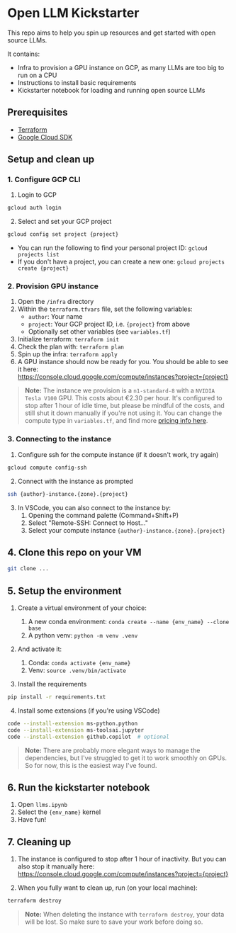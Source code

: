 # Open LLM Kickstarter

This repo aims to help you spin up resources and get started with open source LLMs.

It contains:

- Infra to provision a GPU instance on GCP, as many LLMs are too big to run on a CPU
- Instructions to install basic requirements
- Kickstarter notebook for loading and running open source LLMs

## Prerequisites

- [Terraform](https://www.terraform.io/downloads.html)
- [Google Cloud SDK](https://cloud.google.com/sdk/docs/install)

## Setup and clean up

### 1. Configure GCP CLI

1. Login to GCP

```bash
gcloud auth login
```

2. Select and set your GCP project

```bash
gcloud config set project {project}
```

- You can run the following to find your personal project ID: `gcloud projects list`
- If you don't have a project, you can create a new one: `gcloud projects create {project}`

### 2. Provision GPU instance

1. Open the `/infra` directory
2. Within the `terraform.tfvars` file, set the following variables:
   - `author`: Your name
   - `project`: Your GCP project ID, i.e. `{project}` from above
   - Optionally set other variables (see `variables.tf`)
3. Initialize terraform: `terraform init`
4. Check the plan with: `terraform plan`
5. Spin up the infra: `terraform apply`
6. A GPU instance should now be ready for you. You should be able to see it here: <br>https://console.cloud.google.com/compute/instances?project={project}

> **Note:** The instance we provision is a `n1-standard-8` with a `NVIDIA Tesla V100` GPU. This costs about €2.30 per hour. It's configured to stop after 1 hour of idle time, but please be mindful of the costs, and still shut it down manually if you're not using it. You can change the compute type in `variables.tf`, and find more [pricing info here](https://cloud.google.com/compute/vm-instance-pricing).

### 3. Connecting to the instance

1. Configure ssh for the compute instance (if it doesn't work, try again)

```bash
gcloud compute config-ssh
```

2. Connect with the instance as prompted

```bash
ssh {author}-instance.{zone}.{project}
```

3. In VSCode, you can also connect to the instance by:
   1. Opening the command palette (Command+Shift+P)
   2. Select "Remote-SSH: Connect to Host..."
   3. Select your compute instance `{author}-instance.{zone}.{project}`

## 4. Clone this repo on your VM

```bash
git clone ...
```

## 5. Setup the environment

1. Create a virtual environment of your choice: 
   1. A new conda environment: `conda create --name {env_name} --clone base`
   2. A python venv: `python -m venv .venv`

2. And activate it:
   1. Conda: `conda activate {env_name}`
   2. Venv: `source .venv/bin/activate`

3. Install the requirements

```bash
pip install -r requirements.txt
```

4. Install some extensions (if you're using VSCode)

```bash
code --install-extension ms-python.python
code --install-extension ms-toolsai.jupyter
code --install-extension github.copilot  # optional
```

> **Note:** There are probably more elegant ways to manage the dependencies, but I've struggled to get it to work smoothly on GPUs. So for now, this is the easiest way I've found.

## 6. Run the kickstarter notebook

1. Open `llms.ipynb`
2. Select the `{env_name}` kernel
3. Have fun!

## 7. Cleaning up

1. The instance is configured to stop after 1 hour of inactivity. But you can also stop it manually here: <br>https://console.cloud.google.com/compute/instances?project={project}

2. When you fully want to clean up, run (on your local machine):

```bash
terraform destroy
```

> **Note:** When deleting the instance with `terraform destroy`, your data will be lost. So make sure to save your work before doing so.
